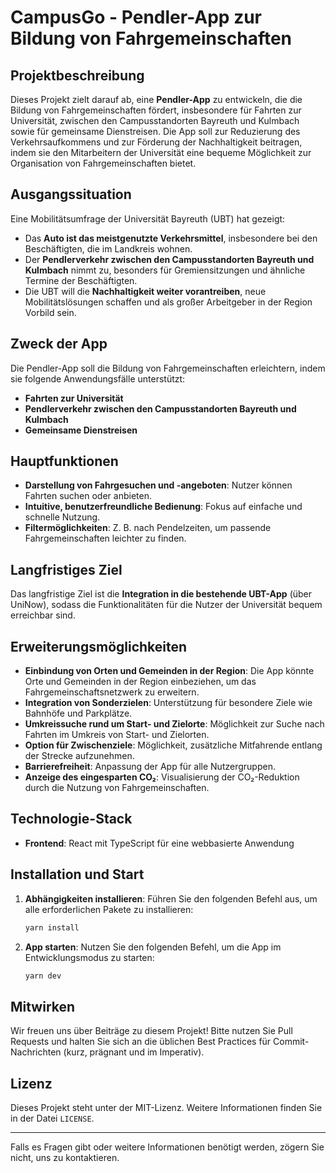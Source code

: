 # CampusGo - Pendler-App zur Bildung von Fahrgemeinschaften

## Projektbeschreibung

Dieses Projekt zielt darauf ab, eine **Pendler-App** zu entwickeln, die die Bildung von Fahrgemeinschaften fördert, insbesondere für Fahrten zur Universität, zwischen den Campusstandorten Bayreuth und Kulmbach sowie für gemeinsame Dienstreisen. Die App soll zur Reduzierung des Verkehrsaufkommens und zur Förderung der Nachhaltigkeit beitragen, indem sie den Mitarbeitern der Universität eine bequeme Möglichkeit zur Organisation von Fahrgemeinschaften bietet.

## Ausgangssituation

Eine Mobilitätsumfrage der Universität Bayreuth (UBT) hat gezeigt:
- Das **Auto ist das meistgenutzte Verkehrsmittel**, insbesondere bei den Beschäftigten, die im Landkreis wohnen.
- Der **Pendlerverkehr zwischen den Campusstandorten Bayreuth und Kulmbach** nimmt zu, besonders für Gremiensitzungen und ähnliche Termine der Beschäftigten.
- Die UBT will die **Nachhaltigkeit weiter vorantreiben**, neue Mobilitätslösungen schaffen und als großer Arbeitgeber in der Region Vorbild sein.

## Zweck der App
Die Pendler-App soll die Bildung von Fahrgemeinschaften erleichtern, indem sie folgende Anwendungsfälle unterstützt:
- **Fahrten zur Universität**
- **Pendlerverkehr zwischen den Campusstandorten Bayreuth und Kulmbach**
- **Gemeinsame Dienstreisen**

## Hauptfunktionen
- **Darstellung von Fahrgesuchen und -angeboten**: Nutzer können Fahrten suchen oder anbieten.
- **Intuitive, benutzerfreundliche Bedienung**: Fokus auf einfache und schnelle Nutzung.
- **Filtermöglichkeiten**: Z. B. nach Pendelzeiten, um passende Fahrgemeinschaften leichter zu finden.

## Langfristiges Ziel
Das langfristige Ziel ist die **Integration in die bestehende UBT-App** (über UniNow), sodass die Funktionalitäten für die Nutzer der Universität bequem erreichbar sind.

## Erweiterungsmöglichkeiten
- **Einbindung von Orten und Gemeinden in der Region**: Die App könnte Orte und Gemeinden in der Region einbeziehen, um das Fahrgemeinschaftsnetzwerk zu erweitern.
- **Integration von Sonderzielen**: Unterstützung für besondere Ziele wie Bahnhöfe und Parkplätze.
- **Umkreissuche rund um Start- und Zielorte**: Möglichkeit zur Suche nach Fahrten im Umkreis von Start- und Zielorten.
- **Option für Zwischenziele**: Möglichkeit, zusätzliche Mitfahrende entlang der Strecke aufzunehmen.
- **Barrierefreiheit**: Anpassung der App für alle Nutzergruppen.
- **Anzeige des eingesparten CO₂**: Visualisierung der CO₂-Reduktion durch die Nutzung von Fahrgemeinschaften.

## Technologie-Stack
- **Frontend**: React mit TypeScript für eine webbasierte Anwendung

## Installation und Start
1. **Abhängigkeiten installieren**: Führen Sie den folgenden Befehl aus, um alle erforderlichen Pakete zu installieren:
   ```bash
   yarn install
   ```

2. **App starten**: Nutzen Sie den folgenden Befehl, um die App im Entwicklungsmodus zu starten:
   ```bash
   yarn dev
   ```

## Mitwirken
Wir freuen uns über Beiträge zu diesem Projekt! Bitte nutzen Sie Pull Requests und halten Sie sich an die üblichen Best Practices für Commit-Nachrichten (kurz, prägnant und im Imperativ).

## Lizenz
Dieses Projekt steht unter der MIT-Lizenz. Weitere Informationen finden Sie in der Datei `LICENSE`.

---

Falls es Fragen gibt oder weitere Informationen benötigt werden, zögern Sie nicht, uns zu kontaktieren.
